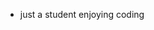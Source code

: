 - just a student enjoying coding

<!---
mmaarrius/mmaarrius is a ✨ special ✨ repository because its `README.md` (this file) appears on your GitHub profile.
You can click the Preview link to take a look at your changes.
--->
